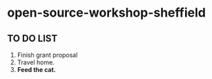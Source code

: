 # open-source-workshop-sheffield

## TO DO LIST

1. Finish grant proposal
2. Travel home.
3. **Feed the cat.**
